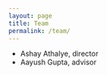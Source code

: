 ```yaml
---
layout: page
title: Team
permalink: /team/
---
```


- Ashay Athalye, director
- Aayush Gupta, advisor 

<!-- For general inquiries, email us at `soul@mit.edu`. -->
